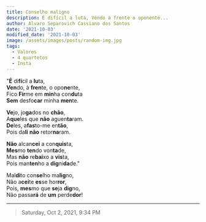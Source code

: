 ```yaml
---
title: Conselho maligno
description: É difícil a luta, Vendo a frente o oponente...
author: Alvaro Separovich Cassiano dos Santos
date: '2021-10-03'
modified_date: '2021-10-03'
image: /assets/images/posts/random-img.jpg
tags:
  - Valores
  - 4 quartetos
  - Insta
---   
```


"**É** di**fí**cil a **lu**ta,     
**Ven**do, à **fren**te, o opo**ne**nte,     
Fico **Fir**me em **min**ha con**du**ta     
**Sem** desfo**car** minha **men**te.     
     
**Ve**jo, jo**ga**dos no **chão**,     
A**que**les que **não** aguen**ta**ram.     
**De**les, a**fas**to-me en**tão**,     
Pois da**li** **não** retor**na**ram.     
     
**Não** alcan**cei** a con**quis**ta,     
**Mes**mo **ten**do von**ta**de,     
Mas **não** re**bai**xo a **vis**ta,     
Pois man**ten**ho a **dig**ni**da**de."     
     
Mal**di**to con**se**lho ma**lig**no,     
Não a**cei**te **es**se hor**ror**,     
Pois, **mes**mo que **se**ja **dig**no,     
Não passa**rá** de **um** perde**dor**!     

______

> Saturday, Oct 2, 2021, 9:34 PM  
